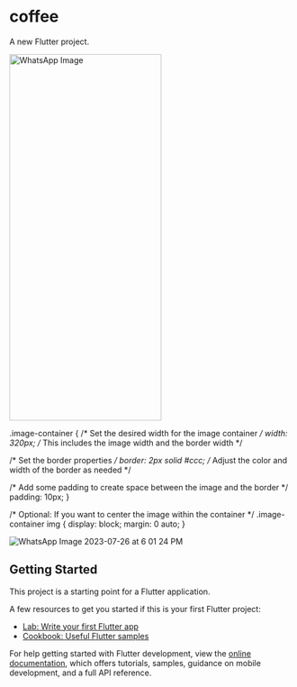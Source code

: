 # coffee

A new Flutter project.
<div class="image-container">
  <img src="https://github.com/Raheel00996/flutter_cofee_ui/assets/140609286/52011278-ee96-4d08-b1c8-339faba8b1eb" alt="WhatsApp Image" width="270" height="650">
</div>

.image-container {
  /* Set the desired width for the image container */
  width: 320px; /* This includes the image width and the border width */

  /* Set the border properties */
  border: 2px solid #ccc; /* Adjust the color and width of the border as needed */

  /* Add some padding to create space between the image and the border */
  padding: 10px;
}

/* Optional: If you want to center the image within the container */
.image-container img {
  display: block;
  margin: 0 auto;
}


![WhatsApp Image 2023-07-26 at 6 01 24 PM](https://github.com/Raheel00996/flutter_cofee_ui/assets/140609286/086f9090-80a0-4fe9-a5a3-8aa19b3c7a3f)

## Getting Started

This project is a starting point for a Flutter application.

A few resources to get you started if this is your first Flutter project:

- [Lab: Write your first Flutter app](https://docs.flutter.dev/get-started/codelab)
- [Cookbook: Useful Flutter samples](https://docs.flutter.dev/cookbook)

For help getting started with Flutter development, view the
[online documentation](https://docs.flutter.dev/), which offers tutorials,
samples, guidance on mobile development, and a full API reference.
